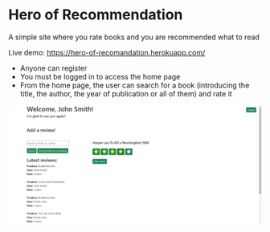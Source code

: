 # Hero of Recommendation
A simple site where you rate books and you are recommended what to read

Live demo: https://hero-of-recomandation.herokuapp.com/

- Anyone can register
- You must be logged in to access the home page
- From the home page, the user can search for a book (introducing the title, the author, the year of publication or all of them) and rate it

![plot](./example.png)
